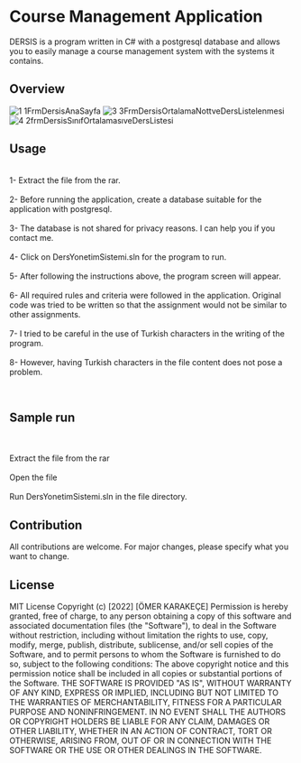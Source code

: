 <h1>Course Management Application </h1>

DERSIS is a program written in C# with a postgresql database and allows you to easily manage a course management system with the systems it contains.

<h2>Overview</h2>

![1 1FrmDersisAnaSayfa](https://github.com/omerkrkcc/Complaint_Website/assets/92057033/df2161b1-74b8-48b8-a0f1-4bf217d7a4b7)
![3 3FrmDersisOrtalamaNottveDersListelenmesi](https://github.com/omerkrkcc/Complaint_Website/assets/92057033/3eaa49eb-e141-4c68-b223-87f19e4f4faf)
![4 2frmDersisSınıfOrtalamasıveDersListesi](https://github.com/omerkrkcc/Complaint_Website/assets/92057033/a6b39398-055c-479f-b8e2-a5065c0da9d5)

## Usage
<br>1- Extract the file from the rar. </br>
<br>2- Before running the application, create a database suitable for the application with postgresql.</br>
<br>3- The database is not shared for privacy reasons. I can help you if you contact me.</br>
<br>4- Click on DersYonetimSistemi.sln for the program to run.</br>
<br>5- After following the instructions above, the program screen will appear.</br>
<br>6- All required rules and criteria were followed in the application. Original code was tried to be written so that the assignment would not be similar to other assignments.</br> 
<br>7- I tried to be careful in the use of Turkish characters in the writing of the program.</br>
<br>8- However, having Turkish characters in the file content does not pose a problem.</br>

<br><h2>Sample run </h2></br>
<br>Extract the file from the rar</br>
<br>Open the file</br>
<br>Run DersYonetimSistemi.sln in the file directory.</br>

## Contribution
All contributions are welcome. For major changes, please specify what you want to change.

## License
MIT License Copyright (c) [2022] [ÖMER KARAKEÇE]
 Permission is hereby granted, free of charge, to any person obtaining a copy of this software 
and associated documentation files (the "Software"), to deal in the Software without restriction, 
including without limitation the rights to use, copy, modify, merge, publish, distribute, sublicense, 
and/or sell copies of the Software, and to permit persons to whom the Software is furnished to do so, 
subject to the following conditions: The above copyright notice and this permission notice shall be 
included in all copies or substantial portions of the Software. THE SOFTWARE IS PROVIDED "AS IS", 
WITHOUT WARRANTY OF ANY KIND, EXPRESS OR IMPLIED, INCLUDING BUT NOT LIMITED TO THE WARRANTIES OF 
MERCHANTABILITY, FITNESS FOR A PARTICULAR PURPOSE AND NONINFRINGEMENT. IN NO EVENT SHALL THE AUTHORS 
OR COPYRIGHT HOLDERS BE LIABLE FOR ANY CLAIM, DAMAGES OR OTHER LIABILITY, WHETHER IN AN ACTION OF CONTRACT, 
TORT OR OTHERWISE, ARISING FROM, OUT OF OR IN CONNECTION WITH THE SOFTWARE OR THE USE OR OTHER DEALINGS 
IN THE SOFTWARE. 
